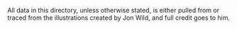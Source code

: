 All data in this directory, unless otherwise stated, is either pulled from or traced from the illustrations created by Jon Wild, and full credit goes to him.
